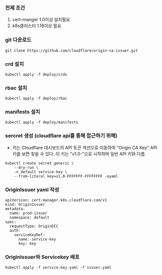 ### 전제 조건
1) cert-manger 1.0이상 설치필요
2) k8s클러스터 1.16이상 필요

### git 다운로드
```
git clone https://github.com/cloudflare/origin-ca-issuer.git
```

### crd 설치
```
kubectl apply -f deploy/crds
```

### rbac 설치
```
kubectl apply -f deploy/rbac
```

### manifests 설치
```
kubectl apply -f deploy/manifests
```

### sercret 생성 (cloudflare api를 통해 접근하기 위해)
- 키는 Cloudflare 대시보드의 API 토큰 섹션으로 이동하여 "Origin CA Key" API 키를 보면 찾을 수 있다. 이 키는 "v1.0-"으로 시작하며 일반 API 키와 다름.
```
kubectl create secret generic \
    --dry-run \
    -n default service-key \
    --from-literal key=v1.0-FFFFFFF-FFFFFFFF -oyaml
```

### OriginIssuer yaml 작성
```
apiVersion: cert-manager.k8s.cloudflare.com/v1
kind: OriginIssuer
metadata:
  name: prod-issuer
  namespace: default
spec:
  requestType: OriginECC
  auth:
    serviceKeyRef:
      name: service-key
      key: key
```

### OriginIssuer와 Servicekey 배포
```
kubectl apply -f service-key.yaml -f issuer.yaml
```
